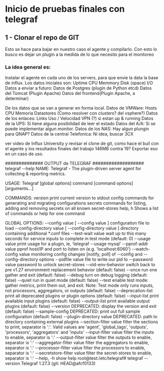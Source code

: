 # Inicio de pruebas finales con telegraf
## 1 - Clonar el repo de GIT
Esto se hace para bajar en nuestro caso el agente y compilarlo.
Con esto lo busco es dejar un plugin a la medida de lo que necesito para el monitoreo

### La idea general es:
Instalar el agente en cada uno de los servers, para que envie la data la base de influx.
Los datos iniciales son:
                        Uptime
                        CPU
                        Memmory
                        Disk (space)
                        I/O
Datos a enviar a futuro:
                        Datos de Postgres (plugin de Python etcd)
                        Datos del Tomcat  (Plugin Apache)
                        Datos del frontend(Plugin Apache, a determinar)

De los datos que se van a generar en forma local.
Datos de VMWare:
                Hosts
                    CPU
                    Memoria
                    Datastores (Como resolver con clusters? del vsphere?)
Datos de los enlaces:
                Links
                    Uso / Velocidad
                    VPN (?) si estan up & running
Datos de la UPS:
                Si tiene alguna posibilidad de leer el estado
Datos del A/A:
                Si se puede implementar algun monitor.
Datos de los NAS:
                Hay algun plungin para QNAP?
Datos de la central Telefonica:
                Ni idea, buscar 3CX

ver video de Influx University y revisar el clone de git, como hace el buil con el agente y los resultados finales del trabajo 146MB contra 19?
Exportar eso en un caso de uso.

############## OUTPUT de TELEGRAF ###################
 telegraf --help
NAME:
   Telegraf - The plugin-driven server agent for collecting & reporting metrics.

USAGE:
   Telegraf [global options] command [command options] [arguments...]

COMMANDS:
   version  print current version to stdout
   config   commands for generating and migrating configurations
   secrets  commands for listing, adding and removing secrets on all known secret-stores
   help, h  Shows a list of commands or help for one command

GLOBAL OPTIONS:
   --config value [ --config value ]                      configuration file to load
   --config-directory value [ --config-directory value ]  directory containing additional *.conf files
   --test-wait value                                      wait up to this many seconds for service inputs to complete in test mode (default: 0)
   --usage value                                          print usage for a plugin, ie, 'telegraf --usage mysql'
   --pprof-addr value                                     pprof host/IP and port to listen on (e.g. 'localhost:6060')
   --watch-config value                                   monitoring config changes [notify, poll] of --config and --config-directory options
   --pidfile value                                        file to write our pid to
   --password value                                       password to unlock secret-stores
   --old-env-behavior                                     switch back to pre v1.27 environment replacement behavior (default: false)
   --once                                                 run one gather and exit (default: false)
   --debug                                                turn on debug logging (default: false)
   --quiet                                                run in quiet mode (default: false)
   --test                                                 enable test mode: gather metrics, print them out, and exit. Note: Test mode only runs inputs, not processors, aggregators, or outputs (default: false)
   --deprecation-list                                     print all deprecated plugins or plugin options (default: false)
   --input-list                                           print available input plugins (default: false)
   --output-list                                          print available output plugins (default: false)
   --version                                              DEPRECATED: display the version and exit (default: false)
   --sample-config                                        DEPRECATED: print out full sample configuration (default: false)
   --plugin-directory value                               DEPRECATED: path to directory containing external plugins
   --section-filter value                                 filter the sections to print, separator is ':'. Valid values are 'agent', 'global_tags', 'outputs', 'processors', 'aggregators' and 'inputs'
   --input-filter value                                   filter the inputs to enable, separator is ':'
   --output-filter value                                  filter the outputs to enable, separator is ':'
   --aggregator-filter value                              filter the aggregators to enable, separator is ':'
   --processor-filter value                               filter the processors to enable, separator is ':'
   --secretstore-filter value                             filter the secret-stores to enable, separator is ':'
   --help, -h                                             show help
root@test:/etc/telegraf# telegraf --version
Telegraf 1.27.3 (git: HEAD@afcf0133)
